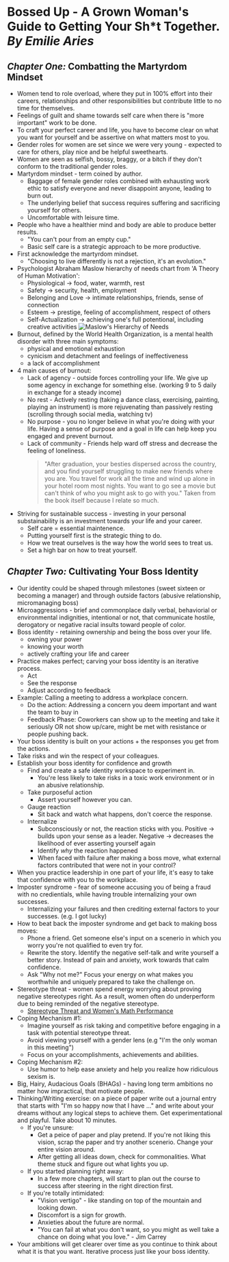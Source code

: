 # **Bossed Up - A Grown Woman's Guide to Getting Your Sh*t Together.** *By Emilie Aries*

## *Chapter One:* Combatting the Martyrdom Mindset

- Women tend to role overload, where they put in 100% effort into their careers, relationships and other responsibilities but contribute little to no time for themselves.
- Feelings of guilt and shame towards self care when there is "more important" work to be done.
- To craft your perfect career and life, you have to become clear on what you want for yourself and be assertive on what matters most to you.
- Gender roles for women are set since we were very young - expected to care for others, play nice and be helpful sweethearts. 
- Women are seen as selfish, bossy, braggy, or a bitch if they don't conform to the traditional gender roles.
- Martyrdom mindset - term coined by author.
    - Baggage of female gender roles combined with exhausting work ethic to satisfy everyone and never disappoint anyone, leading to burn out.
    - The underlying belief that success requires suffering and sacrificing yourself for others.
    - Uncomfortable with leisure time.
- People who have a healthier mind and body are able to produce better results. 
    - "You can't pour from an empty cup."
    - Basic self care is a strategic approach to be more productive.
- First acknowledge the martyrdom mindset.
    - "Choosing to live differently is not a rejection, it's an evolution." 
- Psychologist Abraham Maslow hierarchy of needs chart from 'A Theory of Human Motivation':
    - Physiological -> food, water, warmth, rest
    - Safety -> security, health, employment
    - Belonging and Love -> intimate relationships, friends, sense of connection
    - Esteem -> prestige, feeling of accomplishment, respect of others
    - Self-Actualization -> achieving one's full potentional, including creative activities
    ![Maslow's Hierarchy of Needs](https://www.simplypsychology.org/maslow-5.jpg)
- Burnout, defined by the World Health Organization, is a mental health disorder with three main symptoms: 
    - physical and emotional exhaustion
    - cynicism and detachment and feelings of ineffectiveness
    - a lack of accomplishment
- 4 main causes of burnout:
    - Lack of agency - outside forces controlling your life. We give up some agency in exchange for something else. (working 9 to 5 daily in exchange for a steady income)
    - No rest - Actively resting (taking a dance class, exercising, painting, playing an instrument) is more rejuvenating than passively resting (scrolling through social media, watching tv)
    - No purpose - you no longer believe in what you're doing with your life. Having a sense of purpose and a goal in life can help keep you engaged and prevent burnout.
    - Lack of community - Friends help ward off stress and decrease the feeling of loneliness.
        > "After graduation, your besties dispersed across the country, and you find yourself struggling to make new friends where you are. You travel for work all the time and wind up alone in your hotel room most nights. You want to go see a movie but can't think of who you might ask to go with you." Taken from the book itself because I relate so much. 
- Striving for sustainable success - investing in your personal substainability is an investment towards your life and your career.
    - Self care = essential maintenence.
    - Putting yourself first is the strategic thing to do.
    - How we treat ourselves is the way how the world sees to treat us. 
    - Set a high bar on how to treat yourself.

## *Chapter Two:* Cultivating Your Boss Identity

- Our identity could be shaped through milestones (sweet sixteen or becoming a manager) and through outside factors (abusive relationship, micromanaging boss)
- Microaggressions - brief and commonplace daily verbal, behaviorial or environmental indignities, intentional or not, that communicate hostile, derogatory or negative racial insults toward people of color.
- Boss identity - retaining ownership and being the boss over your life.
    - owning your power
    - knowing your worth
    - actively crafting your life and career
- Practice makes perfect; carving your boss identity is an iterative process.
    - Act
    - See the response
    - Adjust according to feedback 
- Example: Calling a meeting to address a workplace concern.
    - Do the action: Addressing a concern you deem important and want the team to buy in
    - Feedback Phase: Coworkers can show up to the meeting and take it seriously OR not show up/care, might be met with resistance or people pushing back.
- Your boss identity is built on your actions + the responses you get from the actions.
- Take risks and win the respect of your colleagues.
- Establish your boss identity for confidence and growth
    - Find and create a safe identity workspace to experiment in.
        - You're less likely to take risks in a toxic work environment or in an abusive relationship.
    - Take purposeful action
        - Assert yourself however you can.
    - Gauge reaction
        - Sit back and watch what happens, don't coerce the response.
    - Internalize
        - Subconsciously or not, the reaction sticks with you. Positive -> builds upon your sense as a leader. Negative -> decreases the likelihood of ever asserting yourself again
        - Identify *why* the reaction happened
        - When faced with failure after making a boss move, what external factors contributed that were not in your control?
- When you practice leadership in one part of your life, it's easy to take that confidence with you to the workplace.
- Imposter syndrome - fear of someone accusing you of being a fraud with no credientials, while having trouble internalizing your own successes.
    - Internalizing your failures and then crediting external factors to your successes. (e.g. I got lucky)
- How to beat back the imposter syndrome and get back to making boss moves:
    - Phone a friend. Get someone else's input on a scenerio in which you worry you're not qualified to even try for.
    - Rewrite the story. Identify the negative self-talk and write yourself a better story. Instead of pain and anxiety, work towards that calm confidence.
    - Ask "Why not me?" Focus your energy on what makes you worthwhile and uniquely prepared to take the challenge on.
- Stereotype threat - women spend energy worrying about proving negative stereotypes right. As a result, women often do underperform due to being reminded of the negative stereotype.
    - [Stereotype Threat and Women's Math Performance](https://www.sciencedirect.com/science/article/abs/pii/S0022103198913737)
- Coping Mechanism #1:
    - Imagine yourself as risk taking and competitive before engaging in a task with potential stereotype threat. 
    - Avoid viewing yourself with a gender lens (e.g "I'm the only woman in this meeting")
    - Focus on your accomplishments, achievements and abilities. 
- Coping Mechanism #2:
    - Use humor to help ease anxiety and help you realize how ridiculous sexism is.
- Big, Hairy, Audacious Goals (BHAGs) - having long term ambitions no matter how impractical, that motivate people.
- Thinking/Writing exercise: on a piece of paper write out a journal entry that starts with "I'm so happy now that I have ..." and write about your dreams without any logical steps to achieve them. Get experimentational and playful. Take about 10 minutes.
    - If you're unsure: 
        - Get a peice of paper and play pretend. If you're not liking this vision, scrap the paper and try another scenerio. Change your entire vision around. 
        - After getting all ideas down, check for commonalities. What theme stuck and figure out what lights you up.
    - If you started planning right away:
        - In a few more chapters, will start to plan out the course to success after steering in the right direction first.
    - If you're totally intimidated:
        - "Vision vertigo" - like standing on top of the mountain and looking down.
        - Discomfort is a sign for growth. 
        - Anxieties about the future are normal.
        - "You can fail at what you don't want, so you might as well take a chance on doing what you love." - Jim Carrey
- Your ambitions will get clearer over time as you continue to think about what it is that you want. Iterative process just like your boss identity.
